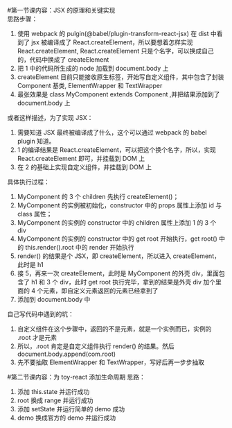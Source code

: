 #第一节课内容：JSX 的原理和关键实现  
思路步骤：
1. 使用 webpack 的 pulgin(@babel/plugin-transform-react-jsx) 在 dist 中看到了 jsx 被编译成了 React.createElement，所以要想着怎样实现 React.createElement,
React.createElement 只是个名字，可以换成自己的，代码中换成了 createElement
2. 把 1 中的代码所生成的 node 加载到 document.body 上
3. createElement 目前只能接收原生标签，开始写自定义组件，其中包含了封装 Component 基类, ElementWrapper 和 TextWrapper
4. 最张效果是 class MyComponent extends Component ,并把结果添加到了 document.body 上  

或者这样描述，为了实现 JSX：
1. 需要知道 JSX 最终被编译成了什么，这个可以通过 webpack 的 babel plugin 知道。  
2. 1 的编译结果是 React.createElement，可以把这个换个名字，所以，实现 React.createElement 即可，并挂载到 DOM 上
3. 在 2 的基础上实现自定义组件，并挂载到 DOM 上

具体执行过程：  
1. MyComponent 的 3 个 children 先执行 createElement()；  
2. MyComponent 的实例被初始化，constructor 中的 props 属性上添加 id 与 class 属性；  
3. MyComponent 的实例的 constructor 中的 children 属性上添加 1 的 3 个 div
4. MyComponent 的实例的 constructor 中的 get root 开始执行，get root() 中的 this.render().root 中的 render 开始执行
5. render() 的结果是个 JSX，即 createElement，所以进入 createElement，此时是 h1
6. 接 5，再来一次 createElement，此时是 MyComponent 的外壳 div，里面包含了 h1 和 3 个 div，此时 get root 执行完毕，拿到的结果是外壳 div 加个里面的 4 个元素，即自定义元素返回的元素已经拿到了
7. 添加到 document.body 中

自己写代码中遇到的坑：
1. 自定义组件在这个步骤中，返回的不是元素，就是一个实例而已，实例的 .root 才是元素
2. 所以，.root 肯定是自定义组件执行 render() 的结果。然后 document.body.append(com.root)
3. 先不要抽取 ElementWrapper 和 TextWrapper，写好后再一步步抽取

#第二节课内容：为 toy-react 添加生命周期
思路：
1. 添加 this.state 并运行成功
2. root 换成 range 并运行成功
3. 添加 setState 并运行简单的 demo 成功
4. demo 换成官方的 demo 并运行成功

